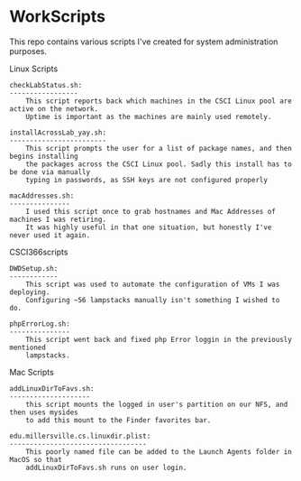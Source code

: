 # WorkScripts
This repo contains various scripts I've created for system administration purposes.

Linux Scripts

	checkLabStatus.sh:
	-----------------
		This script reports back which machines in the CSCI Linux pool are active on the network. 
		Uptime is important as the machines are mainly used remotely.

	installAcrossLab_yay.sh:
	------------------------
		This script prompts the user for a list of package names, and then begins installing 
		the packages across the CSCI Linux pool. Sadly this install has to be done via manually 
		typing in passwords, as SSH keys are not configured properly

	macAddresses.sh:
	---------------
		I used this script once to grab hostnames and Mac Addresses of machines I was retiring. 
		It was highly useful in that one situation, but honestly I've never used it again.

CSCI366scripts

	DWDSetup.sh:
	------------
		This script was used to automate the configuration of VMs I was deploying. 
		Configuring ~56 lampstacks manually isn't something I wished to do.

	phpErrorLog.sh:
	---------------
		This script went back and fixed php Error loggin in the previously mentioned 
		lampstacks.

Mac Scripts
	
	addLinuxDirToFavs.sh:
	--------------------
		this script mounts the logged in user's partition on our NFS, and then uses mysides 
		to add this mount to the Finder favorites bar.

	edu.millersville.cs.linuxdir.plist:
	----------------------------------
		This poorly named file can be added to the Launch Agents folder in MacOS so that 
		addLinuxDirToFavs.sh runs on user login.
